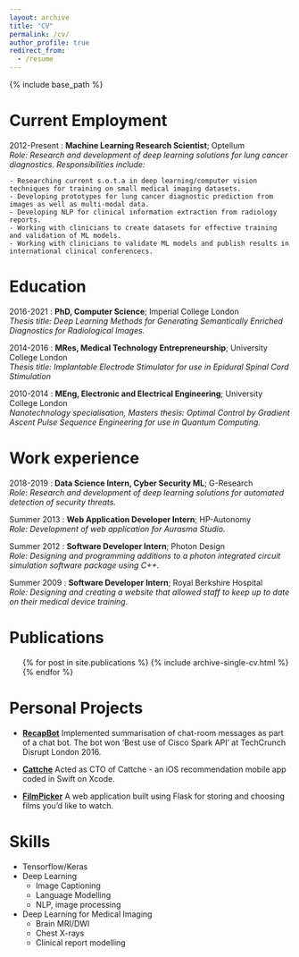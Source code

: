 ```yaml
---
layout: archive
title: "CV"
permalink: /cv/
author_profile: true
redirect_from:
  - /resume
---
```


{% include base_path %}

Current Employment
======
2012-Present
:   **Machine Learning Research Scientist**; Optellum\
    *Role: Research and development of deep learning solutions for lung cancer diagnostics. Responsibilities include:*
    
    - Researching current s.o.t.a in deep learning/computer vision techniques for training on small medical imaging datasets.
    - Developing prototypes for lung cancer diagnostic prediction from images as well as multi-modal data.
    - Developing NLP for clinical information extraction from radiology reports.
    - Working with clinicians to create datasets for effective training and validation of ML models.
    - Working with clinicians to validate ML models and publish results in international clinical conferencecs.

Education
======
2016-2021
:   **PhD, Computer Science**; Imperial College London\
    *Thesis title: Deep Learning Methods for Generating Semantically Enriched Diagnostics for Radiological Images.*

2014-2016
:   **MRes, Medical Technology Entrepreneurship**; University College London\
    *Thesis title:  Implantable Electrode Stimulator for use in Epidural Spinal Cord Stimulation*
    
2010-2014
:   **MEng, Electronic and Electrical Engineering**; University College London\
    *Nanotechnology specialisation, Masters thesis: Optimal Control by Gradient Ascent Pulse Sequence Engineering for use in Quantum Computing.*

Work experience
======
2018-2019
:   **Data Science Intern, Cyber Security ML**; G-Research\
    *Role: Research and development of deep learning solutions for automated detection of security threats.*
  
Summer 2013
:   **Web Application Developer Intern**; HP-Autonomy\
    *Role: Development of web application for Aurasma Studio.*

Summer 2012
:   **Software Developer Intern**; Photon Design\
    *Role: Designing and programming additions to a photon integrated circuit simulation software package using C++.*

Summer 2009
:   **Software Developer Intern**; Royal Berkshire Hospital\
    *Role: Designing and creating a website that allowed staff to keep up to date on their medical device training.*
    
Publications
======
  <ul>{% for post in site.publications %}
    {% include archive-single-cv.html %}
  {% endfor %}</ul>

Personal Projects
======
* [**RecapBot**](https://devpost.com/software/hackathon-chat) Implemented summarisation of chat-room messages as part of a chat bot. The bot won ‘Best use of Cisco Spark API’ at TechCrunch Disrupt London 2016.

* [**Cattche**](https://github.com/Asselinka/coolbeans) Acted as CTO of Cattche - an iOS recommendation mobile app coded in Swift on Xcode.

* [**FilmPicker**](https://github.com/kasimayy/FilmPicker) A web application built using Flask for storing and choosing films you’d like to watch.

Skills
======
* Tensorflow/Keras
* Deep Learning
  * Image Captioning
  * Language Modelling
  * NLP, image processing
* Deep Learning for Medical Imaging
  * Brain MRI/DWI
  * Chest X-rays
  * Clinical report modelling
